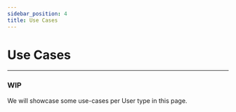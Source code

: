 ```yaml
---
sidebar_position: 4
title: Use Cases
---
```

# Use Cases
---------------
### WIP

We will showcase some use-cases per User type in this page.